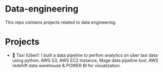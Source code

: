 # Data-engineering
This repo contains projects related to data engineering.

# Projects
* 🚕 Taxi (Uber): I built a data pipeline to perfom analytics on uber taxi data using python, AWS S3, AWS EC2 Instance, Mage data pipeline tool, AWS  redshift data warehouse & POWER BI for visualization.




